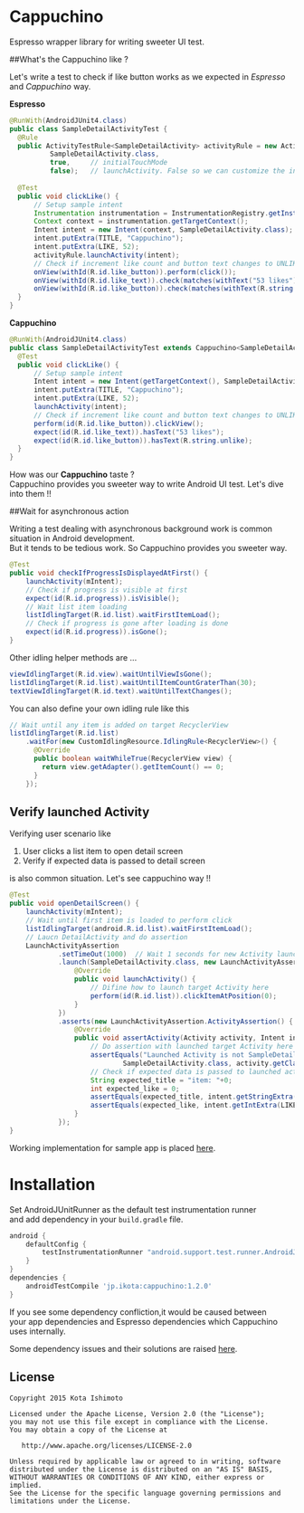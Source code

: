 Cappuchino
==========================

Espresso wrapper library for writing sweeter UI test.


##What's the Cappuchino like ?

Let's write a test to check if like button works as we expected in *Espresso* and *Cappuchino* way.  

**Espresso**
```java
@RunWith(AndroidJUnit4.class)
public class SampleDetailActivityTest {
  @Rule
  public ActivityTestRule<SampleDetailActivity> activityRule = new ActivityTestRule<>(
          SampleDetailActivity.class,
          true,     // initialTouchMode
          false);   // launchActivity. False so we can customize the intent per test method
    
  @Test
  public void clickLike() {
      // Setup sample intent
      Instrumentation instrumentation = InstrumentationRegistry.getInstrumentation();
      Context context = instrumentation.getTargetContext();
      Intent intent = new Intent(context, SampleDetailActivity.class);
      intent.putExtra(TITLE, "Cappuchino");
      intent.putExtra(LIKE, 52);
      activityRule.launchActivity(intent);
      // Check if increment like count and button text changes to UNLIKE
      onView(withId(R.id.like_button)).perform(click());
      onView(withId(R.id.like_text)).check(matches(withText("53 likes")));
      onView(withId(R.id.like_button)).check(matches(withText(R.string.unlike)));
  }
}
```

**Cappuchino**
```java
@RunWith(AndroidJUnit4.class)
public class SampleDetailActivityTest extends Cappuchino<SampleDetailActivity> {
  @Test
  public void clickLike() {
      // Setup sample intent
      Intent intent = new Intent(getTargetContext(), SampleDetailActivity.class);
      intent.putExtra(TITLE, "Cappuchino");
      intent.putExtra(LIKE, 52);
      launchActivity(intent);
      // Check if increment like count and button text changes to UNLIKE
      perform(id(R.id.like_button)).clickView();
      expect(id(R.id.like_text)).hasText("53 likes");
      expect(id(R.id.like_button)).hasText(R.string.unlike);
  }
}
```

How was our **Cappuchino** taste ?  
Cappuchino provides you sweeter way to write Android UI test. Let's dive into them !!

##Wait for asynchronous action

Writing a test dealing with asynchronous background work is common situation in Android development.  
But it tends to be tedious work. So Cappuchino provides you sweeter way.

```java
@Test
public void checkIfProgressIsDisplayedAtFirst() {
    launchActivity(mIntent);
    // Check if progress is visible at first
    expect(id(R.id.progress)).isVisible();
    // Wait list item loading
    listIdlingTarget(R.id.list).waitFirstItemLoad();
    // Check if progress is gone after loading is done
    expect(id(R.id.progress)).isGone();
}
```

Other idling helper methods are ...
```java
viewIdlingTarget(R.id.view).waitUntilViewIsGone();
listIdlingTarget(R.id.list).waitUntilItemCountGraterThan(30);
textViewIdlingTarget(R.id.text).waitUntilTextChanges();
```

You can also define your own idling rule like this
```java
// Wait until any item is added on target RecyclerView
listIdlingTarget(R.id.list)
    .waitFor(new CustomIdlingResource.IdlingRule<RecyclerView>() {
      @Override
      public boolean waitWhileTrue(RecyclerView view) {
        return view.getAdapter().getItemCount() == 0;
      }
    });
```

## Verify launched Activity

Verifying user scenario like

1. User clicks a list item to open detail screen
2. Verify if expected data is passed to detail screen

is also common situation. Let's see cappuchino way !!

```java
@Test
public void openDetailScreen() {
    launchActivity(mIntent);
    // Wait until first item is loaded to perform click
    listIdlingTarget(android.R.id.list).waitFirstItemLoad();
    // Laucn DetailActivity and do assertion
    LaunchActivityAssertion
            .setTimeOut(1000)  // Wait 1 seconds for new Activity launch
            .launch(SampleDetailActivity.class, new LaunchActivityAssertion.LaunchMethod() {
                @Override
                public void launchActivity() {
                    // Difine how to launch target Activity here
                    perform(id(R.id.list)).clickItemAtPosition(0);
                }
            })
            .asserts(new LaunchActivityAssertion.ActivityAssertion() {
                @Override
                public void assertActivity(Activity activity, Intent intent) {
                    // Do assertion with launched target Activity here
                    assertEquals("Launched Activity is not SampleDetailActivity",
                            SampleDetailActivity.class, activity.getClass());
                    // Check if expected data is passed to launched activity
                    String expected_title = "item: "+0;
                    int expected_like = 0;
                    assertEquals(expected_title, intent.getStringExtra(TITLE));
                    assertEquals(expected_like, intent.getIntExtra(LIKE, -1));
                }
            });
}
```

Working implementation for sample app is placed [here](https://github.com/ishikota/Cappuchino/tree/master/app/src/androidTest/java/com/example/cappuchino).

Installation
===
Set AndroidJUnitRunner as the default test instrumentation runner  
and add dependency in your `build.gradle` file.

```groovy
android {
    defaultConfig {
        testInstrumentationRunner "android.support.test.runner.AndroidJUnitRunner"
    }
}
dependencies {
    androidTestCompile 'jp.ikota:cappuchino:1.2.0'
}
```

If you see some dependency confliction,it would be caused between  
your app dependencies and Espresso dependencies which Cappuchino uses internally.

Some dependency issues and their solutions are raised [here](https://github.com/ishikota/Cappuchino/issues?utf8=%E2%9C%93&q=is%3Aclosed+label%3Adependency+).

License
-------

    Copyright 2015 Kota Ishimoto

    Licensed under the Apache License, Version 2.0 (the "License");
    you may not use this file except in compliance with the License.
    You may obtain a copy of the License at

       http://www.apache.org/licenses/LICENSE-2.0

    Unless required by applicable law or agreed to in writing, software
    distributed under the License is distributed on an "AS IS" BASIS,
    WITHOUT WARRANTIES OR CONDITIONS OF ANY KIND, either express or implied.
    See the License for the specific language governing permissions and
    limitations under the License.
